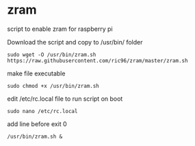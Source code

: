 # zram
script to enable zram for raspberry pi

Download the script and copy to /usr/bin/ folder
```
sudo wget -O /usr/bin/zram.sh https://raw.githubusercontent.com/ric96/zram/master/zram.sh
```

make file executable
```
sudo chmod +x /usr/bin/zram.sh
```

edit /etc/rc.local file to run script on boot
```
sudo nano /etc/rc.local
```

add line before exit 0
```
/usr/bin/zram.sh &
```
